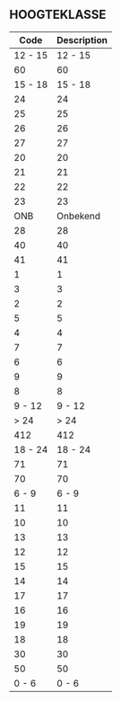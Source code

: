 ## HOOGTEKLASSE				
				
|	Code	|	Description	|
|	---	|	---	|
|	12 - 15	|	12 - 15	|
|	60	|	60	|
|	15 - 18	|	15 - 18	|
|	24	|	24	|
|	25	|	25	|
|	26	|	26	|
|	27	|	27	|
|	20	|	20	|
|	21	|	21	|
|	22	|	22	|
|	23	|	23	|
|	ONB	|	Onbekend	|
|	28	|	28	|
|	40	|	40	|
|	41	|	41	|
|	1	|	1	|
|	3	|	3	|
|	2	|	2	|
|	5	|	5	|
|	4	|	4	|
|	7	|	7	|
|	6	|	6	|
|	9	|	9	|
|	8	|	8	|
|	9 - 12	|	9 - 12	|
|	> 24	|	> 24	|
|	412	|	412	|
|	18 - 24	|	18 - 24	|
|	71	|	71	|
|	70	|	70	|
|	6 - 9	|	6 - 9	|
|	11	|	11	|
|	10	|	10	|
|	13	|	13	|
|	12	|	12	|
|	15	|	15	|
|	14	|	14	|
|	17	|	17	|
|	16	|	16	|
|	19	|	19	|
|	18	|	18	|
|	30	|	30	|
|	50	|	50	|
|	0 - 6	|	0 - 6	|
